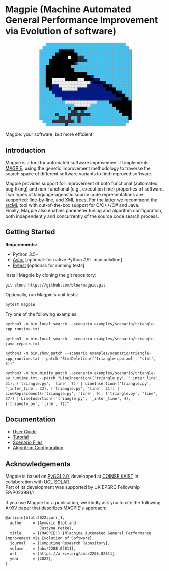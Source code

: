 # Magpie (Machine Automated General Performance Improvement via Evolution of software)

<p align="center">
  <img alt="MAGPIE logo" src="./docs/logo_magpie.png" />
</p>

Magpie: your software, but more efficient!

## Introduction

Magpie is a tool for automated software improvement.
It implements [MAGPIE](#citation), using the genetic improvement methodology to traverse the search space of different software variants to find improved software.

Magpie provides support for improvement of both functional (automated bug fixing) and non-functional (e.g., execution time) properties of software.  
Two types of language-agnostic source code representations are supported: line-by-line, and XML trees.
For the latter we recommend the [srcML](https://www.srcml.org/) tool with out-of-the-box support for C/C++/C# and Java.  
Finally, Magpie also enables parameter tuning and algorithm configuration, both independently and concurrently of the source code search process.


## Getting Started

**Requirements:**

- Python 3.5+
- [Astor](https://astor.readthedocs.io/) [optional: for native Python AST manipulation]
- [Pytest](https://docs.pytest.org/) [optional: for running tests]

Install Magpie by cloning the git repository:

    git clone https://github.com/bloa/magpie.git

Optionally, run Magpie's unit tests:

    pytest magpie

Try one of the following examples:

    python3 -m bin.local_search --scenario examples/scenario/triangle-cpp_runtime.txt
<!-- -->
    python3 -m bin.local_search --scenario examples/scenario/triangle-java_repair.txt
<!-- -->
    python3 -m bin.show_patch --scenario examples/scenario/triangle-cpp_runtime.txt --patch "StmtDeletion(('triangle.cpp.xml', 'stmt', 3))"
<!-- -->
    python3 -m bin.minify_patch --scenario examples/scenario/triangle-py_runtime.txt --patch "LineInsertion(('triangle.py', '_inter_line', 31), ('triangle.py', 'line', 7)) | LineInsertion(('triangle.py', '_inter_line', 33), ('triangle.py', 'line', 21)) | LineReplacement(('triangle.py', 'line', 9), ('triangle.py', 'line', 37)) | LineInsertion(('triangle.py', '_inter_line', 4), ('triangle.py', 'line', 7))"


## Documentation

- [User Guide](./docs/guide.md)
- [Tutorial](./docs/tutorial.md)
- [Scenario Files](./docs/scenario.md)
- [Algorithm Configuration](./docs/algoconfig.md)


## Acknowledgements

Magpie is based on [PyGGI 2.0](https://github.com/coinse/pyggi), developped at [COINSE KAIST](https://coinse.kaist.ac.kr/) in collaboration with [UCL SOLAR](https://solar.cs.ucl.ac.uk/).  
Part of its development was supported by UK EPSRC Fellowship EP/P023991/1.

If you use Magpie for a publication, we kindly ask you to cite the following [ArXiV paper](https://arxiv.org/abs/2208.02811) that describes MAGPIE's approach:

```
@article{blot:2022:corr_1,
  author    = {Aymeric Blot and
               Justyna Petke},
  title     = {{MAGPIE:} {M}achine Automated General Performance Improvement via Evolution of Software},
  journal   = {Computing Research Repository},
  volume    = {abs/2208.02811},
  url       = {https://arxiv.org/abs/2208.02811},
  year      = {2022},
}
```

